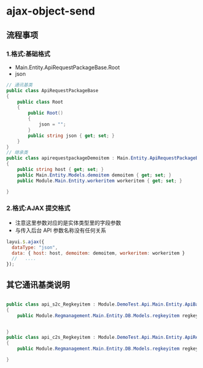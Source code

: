 # ajax-object-send

## 流程事项

### 1.格式:基础格式

- Main.Entity.ApiRequestPackageBase.Root
- json

```c#
// 通讯基类
public class ApiRequestPackageBase
{
    public class Root
    {
        public Root()
        {
            json = "";
        }
        public string json { get; set; }
    }
}
// 继承类
public class apirequestpackageDemoitem : Main.Entity.ApiRequestPackageBase.Root
{
    public string host { get; set; }
    public Main.Entity.Models.demoitem demoitem { get; set; }
    public Module.Main.Entity.workeritem workeritem { get; set; }

}

```

### 2.格式:AJAX 提交格式

- 注意这里参数对应的是实体类型里的字段参数
- 与传入后台 API 参数名称没有任何关系

```js
layui.$.ajax({
  dataType: "json",
  data: { host: host, demoitem: demoitem, workeritem: workeritem }
  //   ....
});
```

## 其它通讯基类说明

```c#

public class api_s2c_Regkeyitem : Module.DemoTest.Api.Main.Entity.ApiBase.Root
{
    public Module.Regmanagement.Main.Entity.DB.Models.regkeyitem regkeyitem { get; set; }


}
public class api_c2s_Regkeyitem : Module.DemoTest.Api.Main.Entity.ApiRequestPackageBase.Root
{
    public Module.Regmanagement.Main.Entity.DB.Models.regkeyitem regkeyitem { get; set; }

}

```
